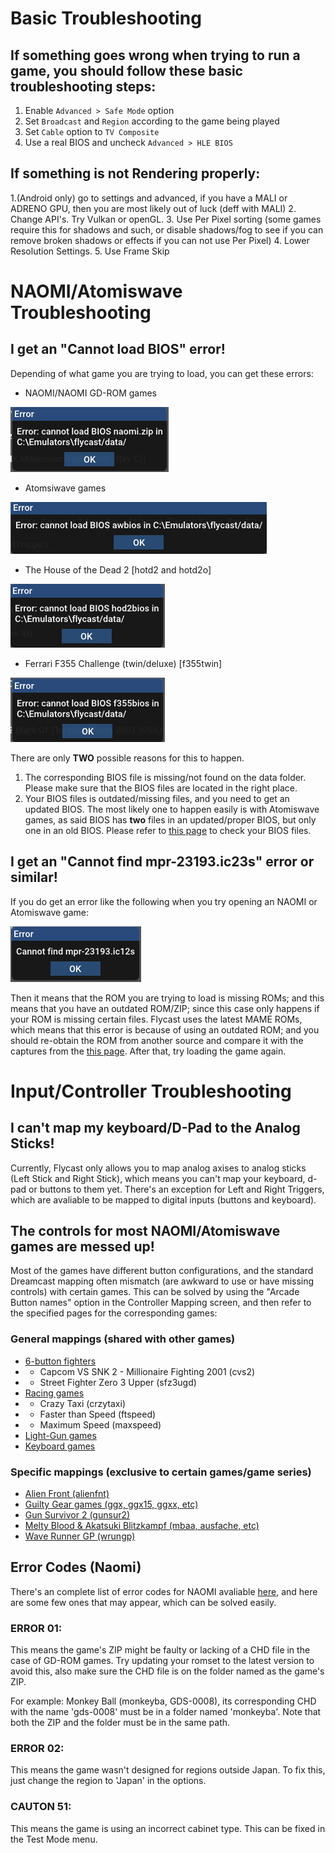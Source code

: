 # Basic Troubleshooting
## If something goes wrong when trying to run a game, you should follow these basic troubleshooting steps:
1. Enable `Advanced > Safe Mode` option
2. Set `Broadcast` and `Region` according to the game being played
3. Set `Cable` option to `TV Composite`
4. Use a real BIOS and uncheck `Advanced > HLE BIOS`

## If something is not Rendering properly:
1.(Android only) go to settings and advanced, if you have a MALI or ADRENO GPU, then you are most likely out of luck (deff with MALI)
2. Change API's. Try Vulkan or openGL.
3. Use Per Pixel sorting (some games require this for shadows and such, or disable shadows/fog to see if you can remove broken shadows or effects if you can not use Per Pixel)
4. Lower Resolution Settings.
5. Use Frame Skip

# NAOMI/Atomiswave Troubleshooting
## I get an "Cannot load BIOS" error!
Depending of what game you are trying to load, you can get these errors:
* NAOMI/NAOMI GD-ROM games

![](https://github.com/TheArcadeStriker/flycast-wiki/blob/master/screenshots/romverify/missingnaomi.PNG)
* Atomsiwave games

![](https://github.com/TheArcadeStriker/flycast-wiki/blob/master/screenshots/romverify/missingawbios.PNG)
* The House of the Dead 2 [hotd2 and hotd2o]

![](https://github.com/TheArcadeStriker/flycast-wiki/blob/master/screenshots/romverify/missinghod2bios.PNG)
* Ferrari F355 Challenge (twin/deluxe) [f355twin]

![](https://github.com/TheArcadeStriker/flycast-wiki/blob/master/screenshots/romverify/missingf355bios.PNG)

There are only **TWO** possible reasons for this to happen.
1. The corresponding BIOS file is missing/not found on the data folder. Please make sure that the BIOS files are located in the right place.
2. Your BIOS files is outdated/missing files, and you need to get an updated BIOS. The most likely one to happen easily is with Atomiswave games, as said BIOS has **two** files in an updated/proper BIOS, but only one in an old BIOS. Please refer to [this page](https://github.com/TheArcadeStriker/flycast-wiki/wiki/Verifying-your-BIOS-and-Arcade-ROMs#arcade-bios-naomi-and-atomiswave) to check your BIOS files.

## I get an "Cannot find mpr-23193.ic23s" error or similar!
If you do get an error like the following when you try opening an NAOMI or Atomiswave game:

![](https://github.com/TheArcadeStriker/flycast-wiki/blob/master/screenshots/romverify/missingrom-cropped.PNG)

Then it means that the ROM you are trying to load is missing ROMs; and this means that you have an outdated ROM/ZIP; since this case only happens if your ROM is missing certain files. Flycast uses the latest MAME ROMs, which means that this error is because of using an outdated ROM; and you should re-obtain the ROM from another source and compare it with the captures from the [this page](https://github.com/TheArcadeStriker/flycast-wiki/wiki/Verifying-your-BIOS-and-Arcade-ROMs#naomi-cartridge-games). After that, try loading the game again.

# Input/Controller Troubleshooting
## I can't map my keyboard/D-Pad to the Analog Sticks!
Currently, Flycast only allows you to map analog axises to analog sticks (Left Stick and Right Stick), which means you can't map your keyboard, d-pad or buttons to them yet. There's an exception for Left and Right Triggers, which are avaliable to be mapped to digital inputs (buttons and keyboard).

## The controls for most NAOMI/Atomiswave games are messed up!
Most of the games have different button configurations, and the standard Dreamcast mapping often mismatch (are awkward to use or have missing controls) with certain games. This can be solved by using the "Arcade Button names" option in the Controller Mapping screen, and then refer to the specified pages for the corresponding games:

### General mappings (shared with other games)
* [6-button fighters](https://github.com/TheArcadeStriker/flycast-wiki/wiki/Button-mapping-guide-for-NAOMI-&-Atomiswave-games) 
* * Capcom VS SNK 2 - Millionaire Fighting 2001 (cvs2)
* * Street Fighter Zero 3 Upper (sfz3ugd)
* [Racing games](https://github.com/TheArcadeStriker/flycast-wiki/wiki/Button-mapping-guide-for-NAOMI-&-Atomiswave-games#racing-games)
* * Crazy Taxi (crzytaxi)
* * Faster than Speed (ftspeed)
* * Maximum Speed (maxspeed)
* [Light-Gun games](https://github.com/TheArcadeStriker/flycast-wiki/wiki/Button-mapping-guide-for-NAOMI-&-Atomiswave-games#light-gun-games)
* [Keyboard games](https://github.com/TheArcadeStriker/flycast-wiki/wiki/Button-mapping-guide-for-NAOMI-&-Atomiswave-games#keyboard-games)

### Specific mappings (exclusive to certain games/game series)
* [Alien Front (alienfnt)](https://github.com/TheArcadeStriker/flycast-wiki/wiki/Button-mapping-guide-for-NAOMI-&-Atomiswave-games#alien-front)
* [Guilty Gear games (ggx, ggx15, ggxx, etc)](https://github.com/TheArcadeStriker/flycast-wiki/wiki/Button-mapping-guide-for-NAOMI-&-Atomiswave-games#guilty-gear)
* [Gun Survivor 2 (gunsur2)](https://github.com/TheArcadeStriker/flycast-wiki/wiki/Button-mapping-guide-for-NAOMI-&-Atomiswave-games#gun-survivor-2)
* [Melty Blood & Akatsuki Blitzkampf (mbaa, ausfache, etc)](https://github.com/TheArcadeStriker/flycast-wiki/wiki/Button-mapping-guide-for-NAOMI-&-Atomiswave-games#melty-bloodakatsuki-blitzkampf)
* [Wave Runner GP (wrungp)](https://github.com/TheArcadeStriker/flycast-wiki/wiki/Button-mapping-guide-for-NAOMI-&-Atomiswave-games#wave-runner-gp)

## Error Codes (Naomi)
There's an complete list of error codes for NAOMI avaliable [here](https://wiki.arcadeotaku.com/w/Sega_NAOMI_Error_Codes), and here are some few ones that may appear, which can be solved easily.

### ERROR 01:
This means the game's ZIP might be faulty or lacking of a CHD file in the case of GD-ROM games. Try updating your romset to the latest version to avoid this, also make sure the CHD file is on the folder named as the game's ZIP.

For example: Monkey Ball (monkeyba, GDS-0008), its corresponding CHD with the name 'gds-0008' must be in a folder named 'monkeyba'. Note that both the ZIP and the folder must be in the same path.

### ERROR 02:
This means the game wasn't designed for regions outside Japan. To fix this, just change the region to 'Japan' in the options.

### CAUTON 51: 
This means the game is using an incorrect cabinet type. This can be fixed in the Test Mode menu.
